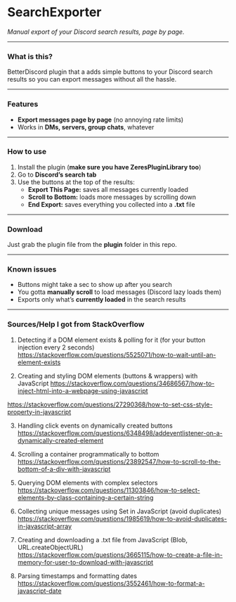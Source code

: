 # **SearchExporter**  
*Manual export of your Discord search results, page by page.*

---

### **What is this?**  
BetterDiscord plugin that a adds simple buttons to your Discord search results so you can export messages without all the hassle.

---

### **Features**  
- **Export messages page by page** (no annoying rate limits)  
- Works in **DMs, servers, group chats**, whatever

---

### **How to use**  
1. Install the plugin (**make sure you have ZeresPluginLibrary too**)  
2. Go to **Discord’s search tab**  
3. Use the buttons at the top of the results:  
   - **Export This Page:** saves all messages currently loaded  
   - **Scroll to Bottom:** loads more messages by scrolling down  
   - **End Export:** saves everything you collected into a **.txt** file

---

### **Download**  
Just grab the plugin file from the **plugin** folder in this repo.

---

### **Known issues**  
- Buttons might take a sec to show up after you search  
- You gotta **manually scroll** to load messages (Discord lazy loads them)  
- Exports only what’s **currently loaded** in the search results

---

### **Sources/Help I got from StackOverflow** 
1. Detecting if a DOM element exists & polling for it (for your button injection every 2 seconds)
https://stackoverflow.com/questions/5525071/how-to-wait-until-an-element-exists

2. Creating and styling DOM elements (buttons & wrappers) with JavaScript
https://stackoverflow.com/questions/34686567/how-to-inject-html-into-a-webpage-using-javascript

https://stackoverflow.com/questions/27290368/how-to-set-css-style-property-in-javascript

3. Handling click events on dynamically created buttons
https://stackoverflow.com/questions/6348498/addeventlistener-on-a-dynamically-created-element

4. Scrolling a container programmatically to bottom
https://stackoverflow.com/questions/23892547/how-to-scroll-to-the-bottom-of-a-div-with-javascript

5. Querying DOM elements with complex selectors
https://stackoverflow.com/questions/11303846/how-to-select-elements-by-class-containing-a-certain-string

6. Collecting unique messages using Set in JavaScript (avoid duplicates)
https://stackoverflow.com/questions/1985619/how-to-avoid-duplicates-in-javascript-array

7. Creating and downloading a .txt file from JavaScript (Blob, URL.createObjectURL)
https://stackoverflow.com/questions/3665115/how-to-create-a-file-in-memory-for-user-to-download-with-javascript

8. Parsing timestamps and formatting dates
https://stackoverflow.com/questions/3552461/how-to-format-a-javascript-date
